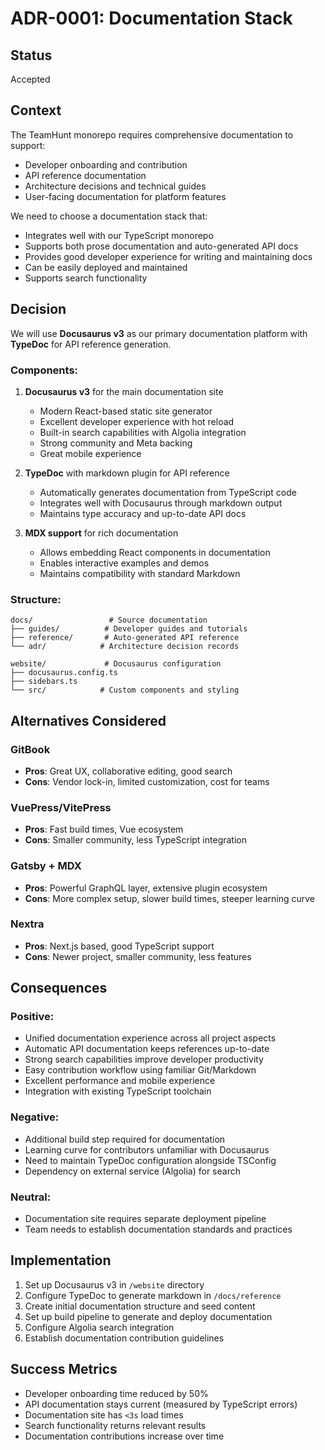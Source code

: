 # ADR-0001: Documentation Stack

## Status

Accepted

## Context

The TeamHunt monorepo requires comprehensive documentation to support:
- Developer onboarding and contribution
- API reference documentation
- Architecture decisions and technical guides
- User-facing documentation for platform features

We need to choose a documentation stack that:
- Integrates well with our TypeScript monorepo
- Supports both prose documentation and auto-generated API docs
- Provides good developer experience for writing and maintaining docs
- Can be easily deployed and maintained
- Supports search functionality

## Decision

We will use **Docusaurus v3** as our primary documentation platform with **TypeDoc** for API reference generation.

### Components:

1. **Docusaurus v3** for the main documentation site
   - Modern React-based static site generator
   - Excellent developer experience with hot reload
   - Built-in search capabilities with Algolia integration
   - Strong community and Meta backing
   - Great mobile experience

2. **TypeDoc** with markdown plugin for API reference
   - Automatically generates documentation from TypeScript code
   - Integrates well with Docusaurus through markdown output
   - Maintains type accuracy and up-to-date API docs

3. **MDX support** for rich documentation
   - Allows embedding React components in documentation
   - Enables interactive examples and demos
   - Maintains compatibility with standard Markdown

### Structure:
```
docs/                 # Source documentation
├── guides/          # Developer guides and tutorials
├── reference/       # Auto-generated API reference
└── adr/            # Architecture decision records

website/             # Docusaurus configuration
├── docusaurus.config.ts
├── sidebars.ts
└── src/            # Custom components and styling
```

## Alternatives Considered

### GitBook
- **Pros**: Great UX, collaborative editing, good search
- **Cons**: Vendor lock-in, limited customization, cost for teams

### VuePress/VitePress  
- **Pros**: Fast build times, Vue ecosystem
- **Cons**: Smaller community, less TypeScript integration

### Gatsby + MDX
- **Pros**: Powerful GraphQL layer, extensive plugin ecosystem
- **Cons**: More complex setup, slower build times, steeper learning curve

### Nextra
- **Pros**: Next.js based, good TypeScript support
- **Cons**: Newer project, smaller community, less features

## Consequences

### Positive:
- Unified documentation experience across all project aspects
- Automatic API documentation keeps references up-to-date
- Strong search capabilities improve developer productivity
- Easy contribution workflow using familiar Git/Markdown
- Excellent performance and mobile experience
- Integration with existing TypeScript toolchain

### Negative:
- Additional build step required for documentation
- Learning curve for contributors unfamiliar with Docusaurus
- Need to maintain TypeDoc configuration alongside TSConfig
- Dependency on external service (Algolia) for search

### Neutral:
- Documentation site requires separate deployment pipeline
- Team needs to establish documentation standards and practices

## Implementation

1. Set up Docusaurus v3 in `/website` directory
2. Configure TypeDoc to generate markdown in `/docs/reference`
3. Create initial documentation structure and seed content
4. Set up build pipeline to generate and deploy documentation
5. Configure Algolia search integration
6. Establish documentation contribution guidelines

## Success Metrics

- Developer onboarding time reduced by 50%
- API documentation stays current (measured by TypeScript errors)
- Documentation site has `<3s` load times
- Search functionality returns relevant results
- Documentation contributions increase over time